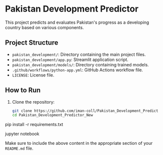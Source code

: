 # Pakistan Development Predictor

This project predicts and evaluates Pakistan's progress as a developing country based on various components.

## Project Structure
- `pakistan_development/`: Directory containing the main project files.
- `pakistan_development/app.py`: Streamlit application script.
- `pakistan_development/models/`: Directory containing trained models.
- `.github/workflows/python-app.yml`: GitHub Actions workflow file.
- `LICENSE`: License file.

## How to Run
1. Clone the repository:
   ```bash
   git clone https://github.com/iman-coll/Pakistan_Development_Predictor_New.git
   cd Pakistan_Development_Predictor_New
   
pip install -r requirements.txt 

jupyter notebook

Make sure to include the above content in the appropriate section of your `README.md` file.
